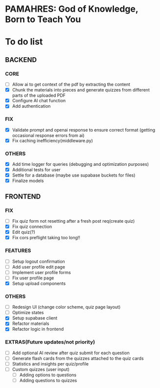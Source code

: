 # PAMAHRES: God of Knowledge, Born to Teach You


# To do list
## BACKEND
### CORE
- [ ] Allow ai to get context of the pdf by extracting the content
- [x] Chunk the materials into pieces and generate quizzes from different parts of the uploaded PDF
- [x] Configure AI chat function
- [x] Add authentication

### FIX
- [x] Validate prompt and openai response to ensure correct format (getting occasional response errors from ai)
- [x] Fix caching inefficiency(middleware.py)

### OTHERS
- [x] Add time logger for queries (debugging and optimization purposes)
- [x] Additional tests for user
- [x] Settle for a database (maybe use supabase buckets for files)
- [x] Finalize models

## FRONTEND
### FIX
- [ ] Fix quiz form not resetting after a fresh post req(create quiz)
- [x] Fix quiz connection
- [x] Edit quiz(?)
- [x] Fix cors preflight taking too long!!
### FEATURES
- [ ] Setup logout confirmation
- [ ] Add user profile edit page
- [ ] Implement user profile forms
- [ ] Fix user profile page
- [x] Setup upload components
### OTHERS
- [ ] Redesign UI (change color scheme, quiz page layout)
- [ ] Optimize states
- [x] Setup supabase client
- [x] Refactor materials
- [x] Refactor logic in frontend

### EXTRAS(Future updates/not priority)
- [ ] Add optional AI review after quiz submit for each question 
- [ ] Generate flash cards from the quizzes attached to the quiz cards
- [ ] Statistics and insights per quiz/profile
- [ ] Custom quizzes (user input)
  - [ ] Adding options to questions
  - [ ] Adding questions to quizzes